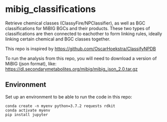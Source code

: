 # mibig_classifications
Retrieve chemical classes (ClassyFire/NPClassifier), as well as BGC classifications for MiBIG BGCs and their products.
These two types of classifications are then connected to eachother to form linking rules, ideally linking certain chemical and BGC classes together.

This repo is inspired by https://github.com/OscarHoekstra/ClassifyNPDB

To run the analysis from this repo, you will need to download a version of MiBIG (json format), like: https://dl.secondarymetabolites.org/mibig/mibig_json_2.0.tar.gz


## Environment
Set up an environment to be able to run the code in this repo:
```
conda create -n myenv python=3.7.2 requests rdkit
conda activate myenv
pip install jupyter
```
